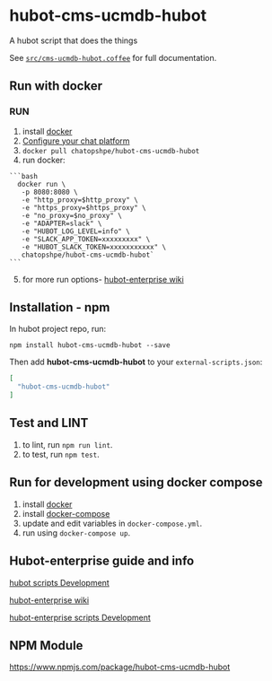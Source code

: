 # hubot-cms-ucmdb-hubot

A hubot script that does the things

See [`src/cms-ucmdb-hubot.coffee`](src/cms-ucmdb-hubot.coffee) for full documentation.

## Run with docker

### RUN
  1. install [docker](https://docs.docker.com/engine/installation/)
  2. [Configure your chat platform](https://github.com/eedevops/hubot-enterprise/wiki/bootstrap#1-select-a-collaboration-platform)
  3. `docker pull chatopshpe/hubot-cms-ucmdb-hubot`
  4. run docker:

    ```bash
	  docker run \
       -p 8080:8080 \
       -e "http_proxy=$http_proxy" \
       -e "https_proxy=$https_proxy" \
       -e "no_proxy=$no_proxy" \
       -e "ADAPTER=slack" \
       -e "HUBOT_LOG_LEVEL=info" \
       -e "SLACK_APP_TOKEN=xxxxxxxxx" \
       -e "HUBOT_SLACK_TOKEN=xxxxxxxxxxx" \
	   chatopshpe/hubot-cms-ucmdb-hubot`
	```
  5. for more run options- [hubot-enterprise wiki](https://github.com/eedevops/hubot-enterprise/wiki/bootstrap#running-hubot-enterprise-via-docker)

## Installation - npm

In hubot project repo, run:

`npm install hubot-cms-ucmdb-hubot --save`

Then add **hubot-cms-ucmdb-hubot** to your `external-scripts.json`:

```json
[
  "hubot-cms-ucmdb-hubot"
]
```

## Test and LINT
  1. to lint, run `npm run lint`.
  3. to test, run `npm test`.
  
## Run for development using docker compose
  1. install [docker](https://docs.docker.com/engine/installation/)
  2. install [docker-compose](https://docs.docker.com/compose/install/)
  3. update and edit variables in `docker-compose.yml`.
  4. run using `docker-compose up`.
  
## Hubot-enterprise guide and info

[hubot scripts Development](https://hubot.github.com/docs/scripting/)

[hubot-enterprise wiki](https://github.com/eedevops/hubot-enterprise/wiki)

[hubot-enterprise scripts Development](https://github.com/eedevops/hubot-enterprise/wiki/api)

## NPM Module

https://www.npmjs.com/package/hubot-cms-ucmdb-hubot
